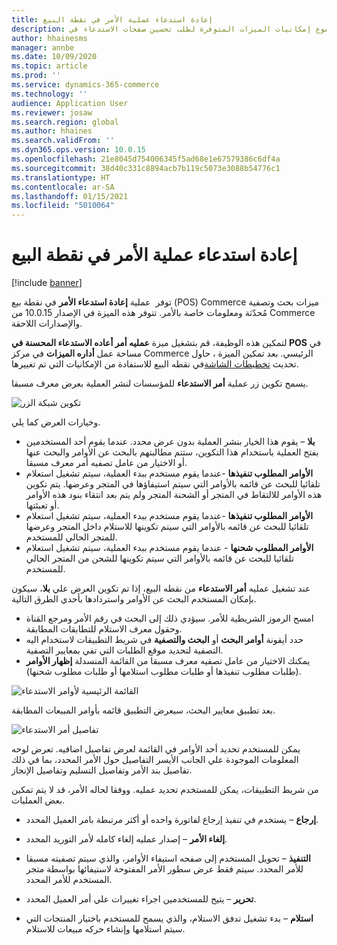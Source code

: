 ```yaml
---
title: إعادة استدعاء عملية الأمر في نقطة البيع
description: يشرح هذا الموضوع إمكانيات الميزات المتوفرة لطلب تحسين صفحات الاستدعاء في POS.
author: hhainesms
manager: annbe
ms.date: 10/09/2020
ms.topic: article
ms.prod: ''
ms.service: dynamics-365-commerce
ms.technology: ''
audience: Application User
ms.reviewer: josaw
ms.search.region: global
ms.author: hhaines
ms.search.validFrom: ''
ms.dyn365.ops.version: 10.0.15
ms.openlocfilehash: 21e8045d754006345f5ad68e1e67579386c6df4a
ms.sourcegitcommit: 38d40c331c8894acb7b119c5073e3088b54776c1
ms.translationtype: HT
ms.contentlocale: ar-SA
ms.lasthandoff: 01/15/2021
ms.locfileid: "5010064"
---
```

# <a name="recall-order-operation-in-pos"></a>إعادة استدعاء عملية الأمر في نقطة البيع

[!include [banner](includes/banner.md)]

توفر ‏ عملية **إعادة استدعاء الأمر** في نقطة بيع (POS) Commerce ميزات بحث وتصفية مُحدّثة ومعلومات خاصة بالأمر. تتوفر هذه الميزة في الإصدار 10.0.15 من Commerce والإصدارات اللاحقة.

لتمكين هذه الوظيفة، قم بتشغيل ميزة **عمليه أمر أعاده الاستدعاء المحسنة في POS** في مساحة عمل **أداره الميزات** في مركز Commerce الرئيسي. بعد تمكين الميزة ، حاول تحديث [تخطيطات الشاشة](pos-screen-layouts.md)في نقطه البيع للاستفادة من الإمكانيات التي تم تغييرها.

يسمح تكوين زر عملية **أمر الاستدعاء** للمؤسسات لنشر العملية بعرض معرف مسبقا.

![تكوين شبكة الزر](media/recallorderbuttongrid.png)

وخيارات العرض كما يلي.
- **بلا** – يقوم هذا الخيار بنشر العملية بدون عرض محدد. عندما يقوم أحد المستخدمين بفتح العملية باستخدام هذا التكوين، ستتم مطالبتهم بالبحث عن الأوامر والبحث عنها أو الاختيار من عامل تصفيه أمر معرف مسبقا.
- **الأوامر المطلوب تنفيذها** -عندما يقوم مستخدم ببدء العملية، سيتم تشغيل استعلام تلقائيا للبحث عن قائمه بالأوامر التي سيتم استيفاؤها في المتجر وعرضها. يتم تكوين هذه الأوامر للالتقاط في المتجر أو الشحنة المتجر ولم يتم بعد انتقاء بنود هذه الأوامر أو تعبئتها.
- **الأوامر المطلوب تنفيذها** -عندما يقوم مستخدم ببدء العملية، سيتم تشغيل استعلام تلقائيا للبحث عن قائمه بالأوامر التي سيتم تكوينها للاستلام داخل المتجر وعرضها للمتجر الحالي للمستخدم.
- **الأوامر المطلوب شحنها** - عندما يقوم مستخدم ببدء العملية، سيتم تشغيل استعلام تلقائيا للبحث عن قائمه بالأوامر التي سيتم تكوينها للشحن من المتجر الحالي للمستخدم.

عند تشغيل عمليه **أمر الاستدعاء** من نقطه البيع، إذا تم تكوين العرض علي **بلا**، سيكون بإمكان المستخدم البحث عن الأوامر واستردادها بأحدي الطرق التالية.
- امسح الرموز الشريطية للأمر. سيؤدي ذلك إلى البحث في رقم الأمر ومرجع القناة وحقول معرف الاستلام للتطابقات المطابقة.
- حدد أيقونة **أوامر البحث** أو **البحث والتصفية** في شريط التطبيقات لاستخدام اليه التصفية لتحديد موقع الطلبات التي تفي بمعايير التصفية.
- يمكنك الاختيار من عامل تصفيه معرف مسبقا من القائمة المنسدلة **إظهار الأوامر** (طلبات مطلوب تنفيذها أو طلبات مطلوب استلامها أو طلبات مطلوب شحنها).

![القائمة الرئيسية لأوامر الاستدعاء](media/recallordermain.png)

بعد تطبيق معايير البحث، سيعرض التطبيق قائمه بأوامر المبيعات المطابقة.

![تفاصيل أمر الاستدعاء](media/orderrecalldetail.png)

يمكن للمستخدم تحديد أحد الأوامر في القائمة لعرض تفاصيل اضافيه. تعرض لوحه المعلومات الموجودة علي الجانب الأيسر التفاصيل حول الأمر المحدد، بما في ذلك تفاصيل بند الأمر وتفاصيل التسليم وتفاصيل الإنجاز.

من شريط التطبيقات، يمكن للمستخدم تحديد عمليه. ووفقا لحاله الأمر، قد لا يتم تمكين بعض العمليات.

- **إرجاع** – يستخدم في تنفيذ إرجاع لفاتورة واحده أو أكثر مرتبطة بامر العميل المحدد.

- **إلغاء الأمر** – إصدار عمليه إلغاء كامله لأمر التوريد المحدد.

- **التنفيذ** – تحويل المستخدم إلى صفحه استيفاء الأوامر، والذي سيتم تصفيته مسبقا للأمر المحدد. سيتم فقط عرض سطور الأمر المفتوحة لاستيفائها بواسطة متجر المستخدم للأمر المحدد.

- **تحرير** – يتيح للمستخدمين اجراء تغييرات علي أمر العميل المحدد.

- **استلام** – بدء تشغيل تدفق الاستلام، والذي يسمح للمستخدم باختيار المنتجات التي سيتم استلامها وإنشاء حركه مبيعات للاستلام.

